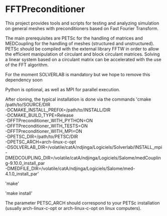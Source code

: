 # FFTPreconditioner

This project provides tools and scripts for testing and analyzing simulation on general meshes with preconditioners based on Fast Fourier Transform.

The main prerequisites are PETSc for the handling of matrices and MEDCoupling for the handling of meshes (structured and unstructured).
PETSc should be compiled with the external library FFTW in order to allow the efficient manipulation of circulant and block circulant matrices. Solving a linear system based on a circulant matrix can be accelerated with the use of the FFT algorithm.  

For the moment SOLVERLAB is mandatory but we hope to remove this dependency soon  

Python is optional, as well as MPI for parallel execution.

After cloning, the typical installation is done via the commands
'cmake /path/to/SOURCE/DIR \
    -DCMAKE_INSTALL_PREFIX=/path/to/INSTALL/DIR \
    -DCMAKE_BUILD_TYPE=Release \
    -DFFTPreconditioner_WITH_PYTHON=ON \
    -DFFTPreconditioner_WITH_TESTS=ON \
    -DFFTPreconditioner_WITH_MPI=ON \
    -DPETSC_DIR=/path/to/PETSC/DIR \
    -DPETSC_ARCH=arch-linux-c-opt \
    -DSOLVERLAB_DIR=/volatile/catA/ndjinga/Logiciels/Solverlab/INSTALL_mpi \
    -DMEDCOUPLING_DIR=/volatile/catA/ndjinga/Logiciels/Salome/medCoupling-9.10.0_install_par \
    -DMEDFILE_DIR=/volatile/catA/ndjinga/Logiciels/Salome/med-4.1.0_install_par'

'make'

'make install'

The parameter PETSC_ARCH should correspond to your PETSc installation (usually arch-linux-c-opt or arch-linux-c-opt on linux computers).
